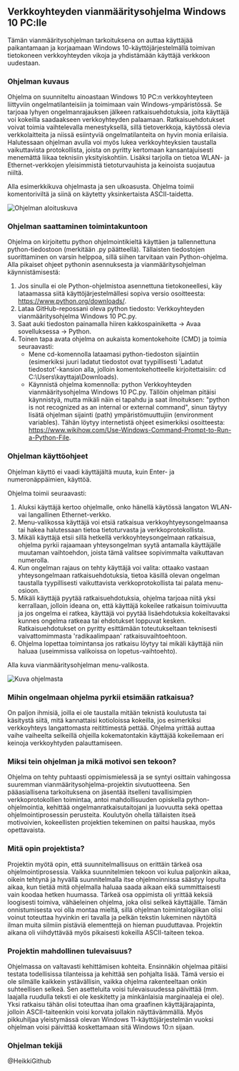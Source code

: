 ## Verkkoyhteyden vianmääritysohjelma Windows 10 PC:lle


Tämän vianmääritysohjelman tarkoituksena on auttaa käyttäjää paikantamaan ja korjaamaan Windows 10-käyttöjärjestelmällä toimivan tietokoneen verkkoyhteyden vikoja ja yhdistämään käyttäjä verkkoon uudestaan.


### Ohjelman kuvaus

Ohjelma on suunniteltu ainoastaan Windows 10 PC:n verkkoyhteyteen liittyviin ongelmatilanteisiin ja toimimaan vain Windows-ympäristössä. Se tarjoaa lyhyen ongelmanrajauksen jälkeen ratkaisuehdotuksia, joita käyttäjä voi kokeilla saadaakseen verkkoyhteyden palaamaan. Ratkaisuehdotukset voivat toimia vaihtelevalla menestyksellä, sillä tietoverkkoja, käytössä olevia verkkolaitteita ja niissä esiintyviä ongelmatilanteita on hyvin monia erilaisia. Halutessaan ohjelman avulla voi myös lukea verkkoyhteyksien taustalla vaikuttavista protokollista, joista on pyritty kertomaan kansantajuisesti menemättä liikaa teknisiin yksityiskohtiin. Lisäksi tarjolla on tietoa WLAN- ja Ethernet-verkkojen yleisimmistä tietoturvauhista ja keinoista suojautua niiltä.

Alla esimerkkikuva ohjelmasta ja sen ulkoasusta. Ohjelma toimii komentoriviltä ja siinä on käytetty yksinkertaista ASCII-taidetta. 

![Ohjelman aloituskuva](https://github.com/HeikkiGithub/Harjoituskansio/blob/b9c8daa2484201c2cd631c98d90209ad52642bf1/kuvat/ohjelma_tervetuloa.png)


### Ohjelman saattaminen toimintakuntoon

Ohjelma on kirjoitettu python ohjelmointikieltä käyttäen ja tallennettuna python-tiedostoon (merkitään .py päätteellä). Tällaisten tiedostojen suorittaminen on varsin helppoa, sillä siihen tarvitaan vain Python-ohjelma. Alla pikaiset ohjeet pythonin asennuksesta ja vianmääritysohjelman käynnistämisestä:

1. Jos sinulla ei ole Python-ohjelmistoa asennettuna tietokoneellesi, käy lataamassa siitä käyttöjärjestelmällesi sopiva versio osoitteesta: https://www.python.org/downloads/.
2. Lataa GitHub-repossani oleva python tiedosto: Verkkoyhteyden vianmääritysohjelma Windows 10 PC.py.
3. Saat auki tiedoston painamalla hiiren kakkospainiketta -> Avaa sovelluksessa -> Python.
4. Toinen tapa avata ohjelma on aukaista komentokehoite (CMD) ja toimia seuraavasti: 
    * Mene cd-komennolla lataamasi python-tiedoston sijaintiin (esimerkiksi juuri ladatut tiedostot ovat tyypillisesti 'Ladatut tiedostot'-kansion alla, jolloin komentokehotteelle kirjoitettaisiin: cd C:\Users\kayttaja\Downloads\).
    * Käynnistä ohjelma komennolla: python Verkkoyhteyden vianmääritysohjelma Windows 10 PC.py. Tällöin ohjelman pitäisi käynnistyä, mutta mikäli näin ei tapahdu ja saat ilmoituksen: "python is not recognized as an internal or external command", sinun täytyy lisätä ohjelman sijainti (path) ympäristömuuttujiin (environment variables). Tähän löytyy internetistä ohjeet esimerkiksi osoitteesta: https://www.wikihow.com/Use-Windows-Command-Prompt-to-Run-a-Python-File.


### Ohjelman käyttöohjeet

Ohjelman käyttö ei vaadi käyttäjältä muuta, kuin Enter- ja numeronäppäimien, käyttöä.

Ohjelma toimii seuraavasti: 
  1. Aluksi käyttäjä kertoo ohjelmalle, onko hänellä käytössä langaton WLAN- vai langallinen Ethernet-verkko.
  2. Menu-valikossa käyttäjä voi etsiä ratkaisua verkkoyhtyeysongelmaansa tai hakea halutessaan tietoa tietoturvasta ja verkkoprotokollista.
  3. Mikäli käyttäjä etsii sillä hetkellä verkkoyhteysongelmaan ratkaisua, ohjelma pyrkii rajaamaan yhteysongelman syytä antamalla käyttäjälle muutaman vaihtoehdon, joista tämä valitsee sopivimmalta vaikuttavan numerolla.
  4. Kun ongelman rajaus on tehty käyttäjä voi valita: ottaako vastaan yhteysongelmaan ratkaisuehdotuksia, tietoa käsillä olevan ongelman taustalla tyypillisesti vaikuttavista verkkoprotokollista tai palata menu-osioon.
  5. Mikäli käyttäjä pyytää ratkaisuehdotuksia, ohjelma tarjoaa niitä yksi kerrallaan, jolloin ideana on, että käyttäjä kokeilee ratkaisun toimivuutta ja jos ongelma ei ratkea, käyttäjä voi pyytää lisäehdotuksia kokeiltavaksi kunnes ongelma ratkeaa tai ehdotukset loppuvat kesken. Ratkaisuehdotukset on pyritty esittämään toteutukseltaan teknisesti vaivattomimmasta 'radikaalimpaan' ratkaisuvaihtoehtoon.
  6. Ohjelma lopettaa toimintansa jos ratkaisu löytyy tai mikäli käyttäjä niin haluaa (useimmissa valikoissa on lopetus-vaihtoehto).

Alla kuva vianmääritysohjelman menu-valikosta.

![Kuva ohjelmasta](https://github.com/HeikkiGithub/Harjoituskansio/blob/main/kuvat/ohjelma_menu.png)


### Mihin ongelmaan ohjelma pyrkii etsimään ratkaisua?

On paljon ihmisiä, joilla ei ole taustalla mitään teknistä koulutusta tai käsitystä siitä, mitä kannattaisi kotioloissa kokeilla, jos esimerkiksi verkkoyhteys langattomasta reitittimestä pettää. Ohjelma yrittää auttaa vaihe vaiheelta selkeillä ohjeilla kokematontakin käyttäjää kokeilemaan eri keinoja verkkoyhtyden palauttamiseen.


### Miksi tein ohjelman ja mikä motivoi sen tekoon?

Ohjelma on tehty puhtaasti oppimismielessä ja se syntyi osittain vahingossa suuremman vianmääritysohjelma-projektin sivutuotteena. Sen pääasiallisena tarkoituksena on jäsentää itselleni tavallisimpien verkkoprotokollien toimintaa, antoi mahdollisuuden opiskella python-ohjelmointia, kehittää ongelmanratkaisutaitojani ja luovuutta sekä opettaa ohjelmointiprosessin perusteita. Koulutyön ohella tällaisten itseä motivoivien, kokeellisten projektien tekeminen on paitsi hauskaa, myös opettavaista. 


### Mitä opin projektista?

Projektin myötä opin, että suunnitelmallisuus on erittäin tärkeä osa ohjelmointiprosessia. Vaikka suunnitelmien tekoon voi kulua paljonkin aikaa, oikein tehtynä ja hyvällä suunnitelmalla itse ohjelmoinnissa säästyy lopulta aikaa, kun tietää mitä ohjelmalla haluaa saada aikaan eikä summittaisesti vain koodaa hetken huumassa. Tärkeä osa oppimista oli yrittää keksiä loogisesti toimiva, vähäeleinen ohjelma, joka olisi selkeä käyttäjälle. Tämän onnistumisesta voi olla montaa mieltä, sillä ohjelman toimintalogiikan olisi voinut toteuttaa hyvinkin eri tavalla ja pelkän tekstin lukeminen näytöltä ilman muita silmiin pistäviä elementtejä on hieman puuduttavaa. Projektin aikana oli viihdyttävää myös pikaisesti kokeilla ASCII-taiteen tekoa.


### Projektin mahdollinen tulevaisuus?

Ohjelmassa on valtavasti kehittämisen kohteita. Ensinnäkin ohjelmaa pitäisi testata todellisissa tilanteissa ja kehittää sen pohjalta lisää. Tämä versio ei ole silmälle kaikkein ystävällisin, vaikka ohjelma rakenteeltaan onkin suhteellisen selkeä. Sen asetteluita voisi tulevaisuudessa päivittää (mm. laajalla ruudulla teksti ei ole keskitetty ja minkänlaisia marginaaleja ei ole). Yksi ratkaisu tähän olisi toteuttaa ihan oma graafinen käyttäjärajapinta, jolloin ASCII-taiteenkin voisi korvata jollakin näyttävämmällä. Myös pikkuhiljaa yleistymässä olevan Windows 11-käyttöjärjestelmän vuoksi ohjelman voisi päivittää koskettamaan sitä Windows 10:n sijaan. 


### Ohjelman tekijä

@HeikkiGithub
